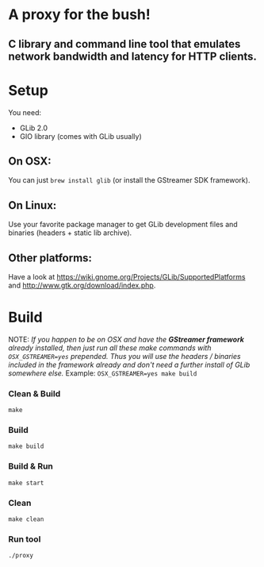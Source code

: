 # A proxy for the bush! 

## C library and command line tool that emulates network bandwidth and latency for HTTP clients.

# Setup

You need:

+ GLib 2.0
+ GIO library (comes with GLib usually)

## On OSX:

You can just `brew install glib` (or install the GStreamer SDK framework).

## On Linux:

Use your favorite package manager to get GLib development files and binaries (headers + static lib archive).

## Other platforms:

Have a look at https://wiki.gnome.org/Projects/GLib/SupportedPlatforms 
and http://www.gtk.org/download/index.php.

# Build

NOTE: _If you happen to be on OSX and have the **GStreamer framework** already installed, 
      then just run all these make commands with `OSX_GSTREAMER=yes` prepended.
      Thus you will use the headers / binaries included in the framework already 
      and don't need a further install of GLib somewhere else._ Example: 
      ```
      OSX_GSTREAMER=yes make build
      ```

### Clean & Build

```
make
```

### Build

```
make build
```

### Build & Run

```
make start
```

### Clean

```
make clean
```

### Run tool

```
./proxy
```

